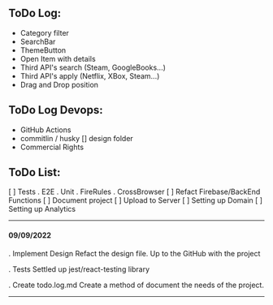 ## ToDo Log:

-   Category filter
-   SearchBar
-   ThemeButton
-   Open Item with details
-   Third API's search (Steam, GoogleBooks...)
-   Third API's apply (Netflix, XBox, Steam...)
-   Drag and Drop position

## ToDo Log Devops:

-   GitHub Actions
-   commitlin / husky
    [] design folder
-   Commercial Rights

## ToDo List:

[ ] Tests
. E2E
. Unit
. FireRules
. CrossBrowser
[ ] Refact Firebase/BackEnd Functions
[ ] Document project
[ ] Upload to Server
[ ] Setting up Domain
[ ] Setting up Analytics

---

#### 09/09/2022

. Implement Design
Refact the design file.
Up to the GitHub with the project

. Tests
Settled up jest/react-testing library

. Create todo.log.md
Create a method of document the needs of the project.

---
